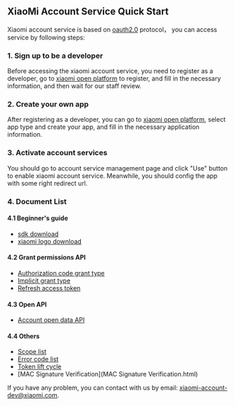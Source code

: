 ## XiaoMi Account Service Quick Start

Xiaomi account service is based on [oauth2.0](https://tools.ietf.org/html/rfc6749) protocol， you can access service by following steps:

### 1. Sign up to be a developer

Before accessing the xiaomi account service, you need to register as a developer, go to [xiaomi open platform](https://dev.mi.com) to register, and fill in the necessary information, and then wait for our staff review.

### 2. Create your own app

After registering as a developer, you can go to [xiaomi open platform](https://dev.mi.com), select app type and create your app, and fill in the necessary application information.

### 3. Activate account services

You should go to account service management page and click "Use" button to enable xiaomi account service. Meanwhile, you should config the app with some right redirect url.

### 4. Document List

#### 4.1 Beginner's guide

- [sdk download](sdk.html)
- [xiaomi logo download](file/mi_logo.zip)

#### 4.2 Grant permissions API

- [Authorization code grant type](authorization-code.html)
- [Implicit grant type](implicit.html)
- [Refresh access token](refresh-access-token.html)

#### 4.3 Open API

- [Account open data API](open-api.html)

#### 4.4 Others

- [Scope list](scope-list.html)
- [Error code list](error-code.html)
- [Token lift cycle](token-life-cycle.html)
- [MAC Signature Verification](MAC Signature Verification.html)

If you have any problem, you can contact with us by email: [xiaomi-account-dev@xiaomi.com](mailto://xiaomi-account-dev@xiaomi.com).
